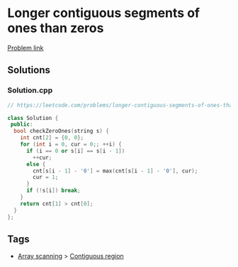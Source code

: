 # Longer contiguous segments of ones than zeros

[Problem link](https://leetcode.com/problems/longer-contiguous-segments-of-ones-than-zeros)

## Solutions


### Solution.cpp
```cpp
// https://leetcode.com/problems/longer-contiguous-segments-of-ones-than-zeros

class Solution {
 public:
  bool checkZeroOnes(string s) {
    int cnt[2] = {0, 0};
    for (int i = 0, cur = 0;; ++i) {
      if (i == 0 or s[i] == s[i - 1])
        ++cur;
      else {
        cnt[s[i - 1] - '0'] = max(cnt[s[i - 1] - '0'], cur);
        cur = 1;
      }
      if (!s[i]) break;
    }
    return cnt[1] > cnt[0];
  }
};
```
## Tags

* [Array scanning](/Collections/array-scanning.md#array-scanning) > [Contiguous region](/Collections/array-scanning.md#contiguous-region)
